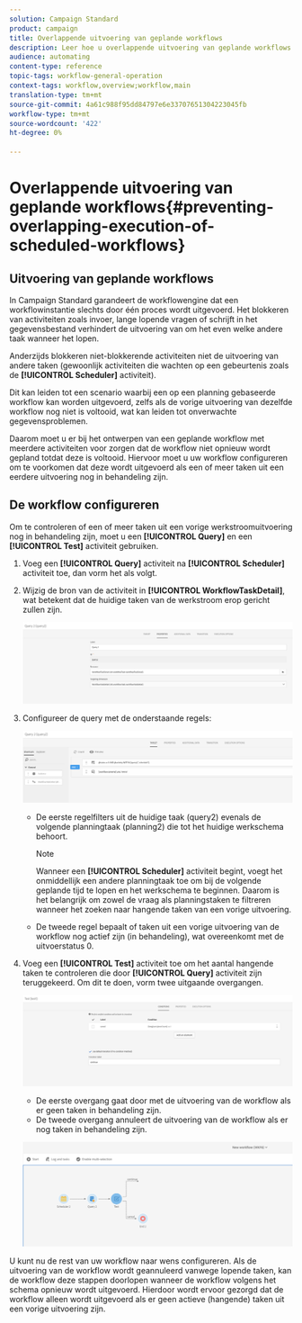 ```yaml
---
solution: Campaign Standard
product: campaign
title: Overlappende uitvoering van geplande workflows
description: Leer hoe u overlappende uitvoering van geplande workflows voorkomt.
audience: automating
content-type: reference
topic-tags: workflow-general-operation
context-tags: workflow,overview;workflow,main
translation-type: tm+mt
source-git-commit: 4a61c988f95dd84797e6e33707651304223045fb
workflow-type: tm+mt
source-wordcount: '422'
ht-degree: 0%

---
```



# Overlappende uitvoering van geplande workflows{#preventing-overlapping-execution-of-scheduled-workflows}

## Uitvoering van geplande workflows

In Campaign Standard garandeert de workflowengine dat een workflowinstantie slechts door één proces wordt uitgevoerd. Het blokkeren van activiteiten zoals invoer, lange lopende vragen of schrijft in het gegevensbestand verhindert de uitvoering van om het even welke andere taak wanneer het lopen.

Anderzijds blokkeren niet-blokkerende activiteiten niet de uitvoering van andere taken (gewoonlijk activiteiten die wachten op een gebeurtenis zoals de **[!UICONTROL Scheduler]** activiteit).

Dit kan leiden tot een scenario waarbij een op een planning gebaseerde workflow kan worden uitgevoerd, zelfs als de vorige uitvoering van dezelfde workflow nog niet is voltooid, wat kan leiden tot onverwachte gegevensproblemen.

Daarom moet u er bij het ontwerpen van een geplande workflow met meerdere activiteiten voor zorgen dat de workflow niet opnieuw wordt gepland totdat deze is voltooid. Hiervoor moet u uw workflow configureren om te voorkomen dat deze wordt uitgevoerd als een of meer taken uit een eerdere uitvoering nog in behandeling zijn.

## De workflow configureren

Om te controleren of een of meer taken uit een vorige werkstroomuitvoering nog in behandeling zijn, moet u een **[!UICONTROL Query]** en een **[!UICONTROL Test]** activiteit gebruiken.

1. Voeg een **[!UICONTROL Query]** activiteit na **[!UICONTROL Scheduler]** activiteit toe, dan vorm het als volgt.

1. Wijzig de bron van de activiteit in **[!UICONTROL WorkflowTaskDetail]**, wat betekent dat de huidige taken van de werkstroom erop gericht zullen zijn.

   ![](assets/scheduled-wkf-resource.png)

1. Configureer de query met de onderstaande regels:

   ![](assets/scheduled-wkf-query.png)

   * De eerste regelfilters uit de huidige taak (query2) evenals de volgende planningtaak (planning2) die tot het huidige werkschema behoort.

      >[!NOTE]
      >
      >Wanneer een **[!UICONTROL Scheduler]** activiteit begint, voegt het onmiddellijk een andere planningtaak toe om bij de volgende geplande tijd te lopen en het werkschema te beginnen. Daarom is het belangrijk om zowel de vraag als planningstaken te filtreren wanneer het zoeken naar hangende taken van een vorige uitvoering.

   * De tweede regel bepaalt of taken uit een vorige uitvoering van de workflow nog actief zijn (in behandeling), wat overeenkomt met de uitvoerstatus 0.

1. Voeg een **[!UICONTROL Test]** activiteit toe om het aantal hangende taken te controleren die door **[!UICONTROL Query]** activiteit zijn teruggekeerd. Om dit te doen, vorm twee uitgaande overgangen.

   ![](assets/scheduled-wkf-test.png)

   * De eerste overgang gaat door met de uitvoering van de workflow als er geen taken in behandeling zijn.
   * De tweede overgang annuleert de uitvoering van de workflow als er nog taken in behandeling zijn.

   ![](assets/scheduled-wkf-workflow.png)

U kunt nu de rest van uw workflow naar wens configureren. Als de uitvoering van de workflow wordt geannuleerd vanwege lopende taken, kan de workflow deze stappen doorlopen wanneer de workflow volgens het schema opnieuw wordt uitgevoerd. Hierdoor wordt ervoor gezorgd dat de workflow alleen wordt uitgevoerd als er geen actieve (hangende) taken uit een vorige uitvoering zijn.
